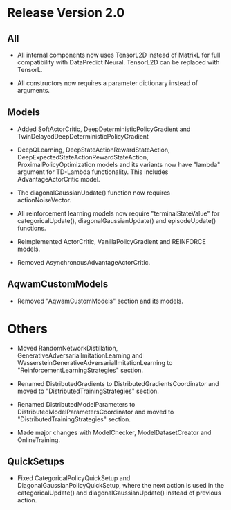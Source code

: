 # Release Version 2.0

## All

* All internal components now uses TensorL2D instead of MatrixL for full compatibility with DataPredict Neural. TensorL2D can be replaced with TensorL.

* All constructors now requires a parameter dictionary instead of arguments.

## Models

* Added SoftActorCritic, DeepDeterministicPolicyGradient and TwinDelayedDeepDeterministicPolicyGradient

* DeepQLearning, DeepStateActionRewardStateAction, DeepExpectedStateActionRewardStateAction, ProximalPolicyOptimization models and its variants now have "lambda" argument for TD-Lambda functionality. This includes AdvantageActorCritic model.

* The diagonalGaussianUpdate() function now requires actionNoiseVector.

* All reinforcement learning models now require "terminalStateValue" for categoricalUpdate(), diagonalGaussianUpdate() and episodeUpdate() functions.

* Reimplemented ActorCritic, VanillaPolicyGradient and REINFORCE models.

* Removed AsynchronousAdvantageActorCritic.

## AqwamCustomModels

* Removed "AqwamCustomModels" section and its models.

# Others

* Moved RandomNetworkDistillation, GenerativeAdversarialImitationLearning and WassersteinGenerativeAdversarialImitationLearning to "ReinforcementLearningStrategies" section.

* Renamed DistributedGradients to DistributedGradientsCoordinator and moved to "DistributedTrainingStrategies" section.

* Renamed DistributedModelParameters to DistributedModelParametersCoordinator and moved to "DistributedTrainingStrategies" section.

* Made major changes with ModelChecker, ModelDatasetCreator and OnlineTraining.

## QuickSetups

* Fixed CategoricalPolicyQuickSetup and DiagonalGaussianPolicyQuickSetup, where the next action is used in the categoricalUpdate() and diagonalGaussianUpdate() instead of previous action.